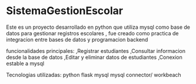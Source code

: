 # SistemaGestionEscolar

Este es un proyecto desarrollado en python que utiliza mysql como base de datos para gestionar registros escolares , fue creado como practica de integracion entre bases de datos y programacion backend 

funcionalidades principales:
,Registrar estudiantes
,Consultar informacion desde la base de datos 
,Editar y eliminar datos de estudiantes
,Conexion estable a mysql 

Tecnologias utilizadas:
python
flask
mysql
mysql connector/ workbeach 
